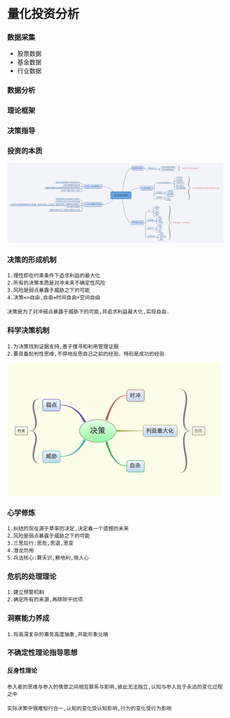 # 量化投资分析
### 数据采集
* 股票数据
* 基金数据
* 行业数据

### 数据分析
### 理论框架
### 决策指导

### 投资的本质

![输入图片说明](https://github.com/qccr-twl2123/finance/blob/master/images/投资的本质.png "在这里输入图片标题")


### 决策的形成机制
```text
1.理性即在约束条件下追求利益的最大化
2.所有的决策本质是对冲未来不确定性风险
3.风险是弱点暴露于威胁之下的可能
4.决策=>自由,自由=时间自由+空间自由

决策是为了对冲弱点暴露于威胁下的可能,并追求利益最大化,实现自由.
```
### 科学决策机制
```text
1.为决策找到证据支持,善于搜寻和利用管理证据
2.要具备批判性思维,不停地反思自己之前的经验，特别是成功的经验
```
![输入图片说明](https://github.com/qccr-twl2123/finance/blob/master/images/决策的基础.png "在这里输入图片标题")


### 心学修炼
```text
1.纠结的现在源于草率的决定,决定着一个遗憾的未来
2.风险是弱点暴露于威胁之下的可能
3.三思后行:思危,思退,思变
4.潜龙勿用
5.兵法核心:算天识,察地利,晓人心
```


### 危机的处理理论
```text
1.建立预警机制
2.确定所有的来源,再排除干扰项
```

### 洞察能力养成
```text
1.将高深复杂的事务高度抽象,并能形象比喻
```

### 不确定性理论指导思想

#### 反身性理论
```text
参入者的思维与参入的情景之间相互联系与影响,彼此无法独立,认知与参入处于永远的变化过程之中

实际决策中很难知行合一,认知的变化受认知影响,行为的变化受行为影响
```




